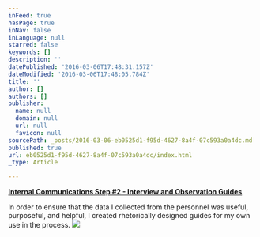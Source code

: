 ```yaml
---
inFeed: true
hasPage: true
inNav: false
inLanguage: null
starred: false
keywords: []
description: ''
datePublished: '2016-03-06T17:48:31.157Z'
dateModified: '2016-03-06T17:48:05.784Z'
title: ''
author: []
authors: []
publisher:
  name: null
  domain: null
  url: null
  favicon: null
sourcePath: _posts/2016-03-06-eb0525d1-f95d-4627-8a4f-07c593a0a4dc.md
published: true
url: eb0525d1-f95d-4627-8a4f-07c593a0a4dc/index.html
_type: Article

---
```

**[Internal Communications Step \#2 - Interview and Observation Guides][0]**

In order to ensure that the data I collected from the personnel was useful, purposeful, and helpful, I created rhetorically designed guides for my own use in the process.
![](https://the-grid-user-content.s3-us-west-2.amazonaws.com/8dbd1fb2-9eab-49e7-bf10-981168bee966.png)

[0]: https://drive.google.com/file/d/0B_3Bn2B5HlnMR2l0YVZXd0VjbGs/view?usp=sharing